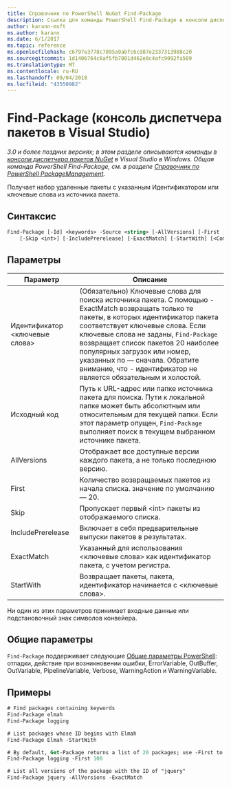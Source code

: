 ```yaml
---
title: Справочник по PowerShell NuGet Find-Package
description: Ссылка для команды PowerShell Find-Package в консоли диспетчера пакетов NuGet в Visual Studio.
author: karann-msft
ms.author: karann
ms.date: 6/1/2017
ms.topic: reference
ms.openlocfilehash: c6797e3778c7095a9abfc6cd87e2337313988c20
ms.sourcegitcommit: 1d1406764c6af5fb7801d462e0c4afc9092fa569
ms.translationtype: MT
ms.contentlocale: ru-RU
ms.lasthandoff: 09/04/2018
ms.locfileid: "43550982"
---
```

# <a name="find-package-package-manager-console-in-visual-studio"></a>Find-Package (консоль диспетчера пакетов в Visual Studio)

*3.0 и более поздних версиях; в этом разделе описываются команды в [консоли диспетчера пакетов NuGet](package-manager-console.md) в Visual Studio в Windows. Общая команда PowerShell Find-Package, см. в разделе [Справочник по PowerShell PackageManagement](/powershell/module/packagemanagement/?view=powershell-6).*

Получает набор удаленные пакеты с указанным Идентификатором или ключевые слова из источника пакета.

## <a name="syntax"></a>Синтаксис

```ps
Find-Package [-Id] <keywords> -Source <string> [-AllVersions] [-First [<int>]]
    [-Skip <int>] [-IncludePrerelease] [-ExactMatch] [-StartWith] [<CommonParameters>]
```

## <a name="parameters"></a>Параметры

| Параметр | Описание |
| --- | --- |
| Идентификатор &lt;ключевые слова&gt; | (Обязательно) Ключевые слова для поиска источника пакета. С помощью - ExactMatch возвращать только те пакеты, в которых идентификатор пакета соответствует ключевые слова. Если ключевые слова не заданы, `Find-Package` возвращает список пакетов 20 наиболее популярных загрузок или номер, указанных по — сначала. Обратите внимание, что - идентификатор не является обязательным и холостой. |
| Исходный код | Путь к URL-адрес или папке источника пакета для поиска. Пути к локальной папке может быть абсолютным или относительным для текущей папки. Если этот параметр опущен, `Find-Package` выполняет поиск в текущем выбранном источнике пакета. |
| AllVersions | Отображает все доступные версии каждого пакета, а не только последнюю версию. |
| First | Количество возвращаемых пакетов из начала списка. значение по умолчанию — 20. |
| Skip | Пропускает первый &lt;int&gt; пакеты из отображаемого списка.  |
| IncludePrerelease | Включает в себя предварительные выпуски пакетов в результатах. |
| ExactMatch | Указанный для использования &lt;ключевые слова&gt; как идентификатор пакета, с учетом регистра. |
| StartWith | Возвращает пакеты, пакета, идентификатор начинается с &lt;ключевые слова&gt;. |

Ни один из этих параметров принимает входные данные или подстановочный знак символов конвейера.

## <a name="common-parameters"></a>Общие параметры

`Find-Package` поддерживает следующие [Общие параметры PowerShell](http://go.microsoft.com/fwlink/?LinkID=113216): отладки, действие при возникновении ошибки, ErrorVariable, OutBuffer, OutVariable, PipelineVariable, Verbose, WarningAction и WarningVariable.

## <a name="examples"></a>Примеры

```ps
# Find packages containing keywords
Find-Package elmah
Find-Package logging

# List packages whose ID begins with Elmah
Find-Package Elmah -StartWith

# By default, Get-Package returns a list of 20 packages; use -First to show more
Find-Package logging -First 100

# List all versions of the package with the ID of "jquery"
Find-Package jquery -AllVersions -ExactMatch
```
